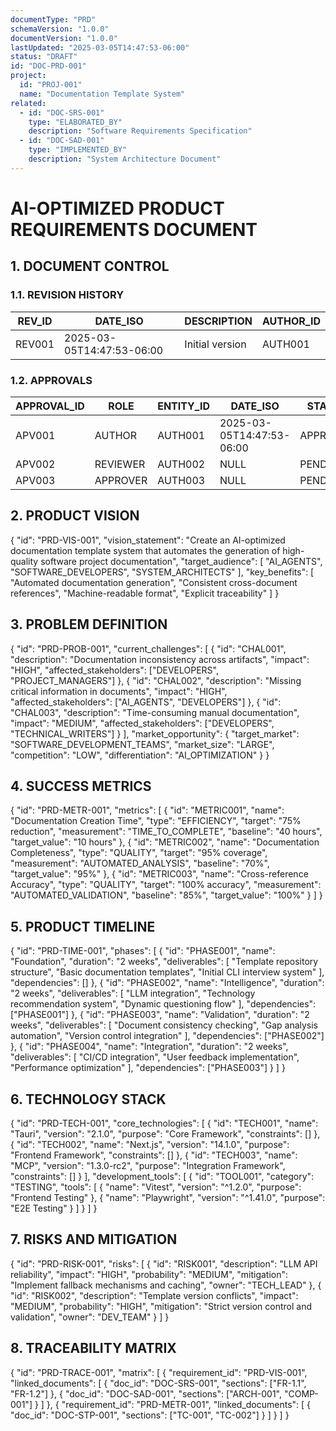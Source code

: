```yaml
---
documentType: "PRD"
schemaVersion: "1.0.0"
documentVersion: "1.0.0"
lastUpdated: "2025-03-05T14:47:53-06:00"
status: "DRAFT"
id: "DOC-PRD-001"
project:
  id: "PROJ-001"
  name: "Documentation Template System"
related:
  - id: "DOC-SRS-001"
    type: "ELABORATED_BY"
    description: "Software Requirements Specification"
  - id: "DOC-SAD-001"
    type: "IMPLEMENTED_BY"
    description: "System Architecture Document"
---
```


# AI-OPTIMIZED PRODUCT REQUIREMENTS DOCUMENT

## 1. DOCUMENT CONTROL

### 1.1. REVISION HISTORY

| REV_ID | DATE_ISO | DESCRIPTION | AUTHOR_ID |
|--------|----------|-------------|-----------|
| REV001 | 2025-03-05T14:47:53-06:00 | Initial version | AUTH001 |

### 1.2. APPROVALS

| APPROVAL_ID | ROLE | ENTITY_ID | DATE_ISO | STATUS |
|-------------|------|-----------|----------|--------|
| APV001 | AUTHOR | AUTH001 | 2025-03-05T14:47:53-06:00 | APPROVED |
| APV002 | REVIEWER | AUTH002 | NULL | PENDING |
| APV003 | APPROVER | AUTH003 | NULL | PENDING |

## 2. PRODUCT VISION

{
  "id": "PRD-VIS-001",
  "vision_statement": "Create an AI-optimized documentation template system that automates the generation of high-quality software project documentation",
  "target_audience": [
    "AI_AGENTS",
    "SOFTWARE_DEVELOPERS",
    "SYSTEM_ARCHITECTS"
  ],
  "key_benefits": [
    "Automated documentation generation",
    "Consistent cross-document references",
    "Machine-readable format",
    "Explicit traceability"
  ]
}

## 3. PROBLEM DEFINITION

{
  "id": "PRD-PROB-001",
  "current_challenges": [
    {
      "id": "CHAL001",
      "description": "Documentation inconsistency across artifacts",
      "impact": "HIGH",
      "affected_stakeholders": ["DEVELOPERS", "PROJECT_MANAGERS"]
    },
    {
      "id": "CHAL002",
      "description": "Missing critical information in documents",
      "impact": "HIGH",
      "affected_stakeholders": ["AI_AGENTS", "DEVELOPERS"]
    },
    {
      "id": "CHAL003",
      "description": "Time-consuming manual documentation",
      "impact": "MEDIUM",
      "affected_stakeholders": ["DEVELOPERS", "TECHNICAL_WRITERS"]
    }
  ],
  "market_opportunity": {
    "target_market": "SOFTWARE_DEVELOPMENT_TEAMS",
    "market_size": "LARGE",
    "competition": "LOW",
    "differentiation": "AI_OPTIMIZATION"
  }
}

## 4. SUCCESS METRICS

{
  "id": "PRD-METR-001",
  "metrics": [
    {
      "id": "METRIC001",
      "name": "Documentation Creation Time",
      "type": "EFFICIENCY",
      "target": "75% reduction",
      "measurement": "TIME_TO_COMPLETE",
      "baseline": "40 hours",
      "target_value": "10 hours"
    },
    {
      "id": "METRIC002",
      "name": "Documentation Completeness",
      "type": "QUALITY",
      "target": "95% coverage",
      "measurement": "AUTOMATED_ANALYSIS",
      "baseline": "70%",
      "target_value": "95%"
    },
    {
      "id": "METRIC003",
      "name": "Cross-reference Accuracy",
      "type": "QUALITY",
      "target": "100% accuracy",
      "measurement": "AUTOMATED_VALIDATION",
      "baseline": "85%",
      "target_value": "100%"
    }
  ]
}

## 5. PRODUCT TIMELINE

{
  "id": "PRD-TIME-001",
  "phases": [
    {
      "id": "PHASE001",
      "name": "Foundation",
      "duration": "2 weeks",
      "deliverables": [
        "Template repository structure",
        "Basic documentation templates",
        "Initial CLI interview system"
      ],
      "dependencies": []
    },
    {
      "id": "PHASE002",
      "name": "Intelligence",
      "duration": "2 weeks",
      "deliverables": [
        "LLM integration",
        "Technology recommendation system",
        "Dynamic questioning flow"
      ],
      "dependencies": ["PHASE001"]
    },
    {
      "id": "PHASE003",
      "name": "Validation",
      "duration": "2 weeks",
      "deliverables": [
        "Document consistency checking",
        "Gap analysis automation",
        "Version control integration"
      ],
      "dependencies": ["PHASE002"]
    },
    {
      "id": "PHASE004",
      "name": "Integration",
      "duration": "2 weeks",
      "deliverables": [
        "CI/CD integration",
        "User feedback implementation",
        "Performance optimization"
      ],
      "dependencies": ["PHASE003"]
    }
  ]
}

## 6. TECHNOLOGY STACK

{
  "id": "PRD-TECH-001",
  "core_technologies": [
    {
      "id": "TECH001",
      "name": "Tauri",
      "version": "2.1.0",
      "purpose": "Core Framework",
      "constraints": []
    },
    {
      "id": "TECH002",
      "name": "Next.js",
      "version": "14.1.0",
      "purpose": "Frontend Framework",
      "constraints": []
    },
    {
      "id": "TECH003",
      "name": "MCP",
      "version": "1.3.0-rc2",
      "purpose": "Integration Framework",
      "constraints": []
    }
  ],
  "development_tools": [
    {
      "id": "TOOL001",
      "category": "TESTING",
      "tools": [
        {
          "name": "Vitest",
          "version": "^1.2.0",
          "purpose": "Frontend Testing"
        },
        {
          "name": "Playwright",
          "version": "^1.41.0",
          "purpose": "E2E Testing"
        }
      ]
    }
  ]
}

## 7. RISKS AND MITIGATION

{
  "id": "PRD-RISK-001",
  "risks": [
    {
      "id": "RISK001",
      "description": "LLM API reliability",
      "impact": "HIGH",
      "probability": "MEDIUM",
      "mitigation": "Implement fallback mechanisms and caching",
      "owner": "TECH_LEAD"
    },
    {
      "id": "RISK002",
      "description": "Template version conflicts",
      "impact": "MEDIUM",
      "probability": "HIGH",
      "mitigation": "Strict version control and validation",
      "owner": "DEV_TEAM"
    }
  ]
}

## 8. TRACEABILITY MATRIX

{
  "id": "PRD-TRACE-001",
  "matrix": [
    {
      "requirement_id": "PRD-VIS-001",
      "linked_documents": [
        {
          "doc_id": "DOC-SRS-001",
          "sections": ["FR-1.1", "FR-1.2"]
        },
        {
          "doc_id": "DOC-SAD-001",
          "sections": ["ARCH-001", "COMP-001"]
        }
      ]
    },
    {
      "requirement_id": "PRD-METR-001",
      "linked_documents": [
        {
          "doc_id": "DOC-STP-001",
          "sections": ["TC-001", "TC-002"]
        }
      ]
    }
  ]
}
